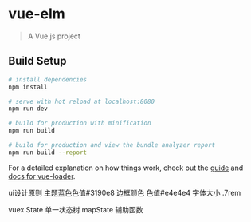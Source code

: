 # vue-elm

> A Vue.js project

## Build Setup

``` bash
# install dependencies
npm install

# serve with hot reload at localhost:8080
npm run dev

# build for production with minification
npm run build

# build for production and view the bundle analyzer report
npm run build --report
```

For a detailed explanation on how things work, check out the [guide](http://vuejs-templates.github.io/webpack/) and [docs for vue-loader](http://vuejs.github.io/vue-loader).


ui设计原则
主题蓝色色值#3190e8
边框颜色 色值#e4e4e4
字体大小 .7rem


vuex
State 单一状态树
mapState 辅助函数
